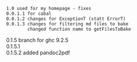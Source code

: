    1.0 used for my homepage - fixes  
    0.0.1.1 for cabal   
    0.0.1.2 changes for ExceptionT (statt ErrorT)  
    0.0.1.3 changes for filtering md files to bake   
            changed function name to getFilesToBake  

0.1.5 branch for ghc 9.2.5  
0.1.5.1  
0.1.5.2  added pandoc2pdf